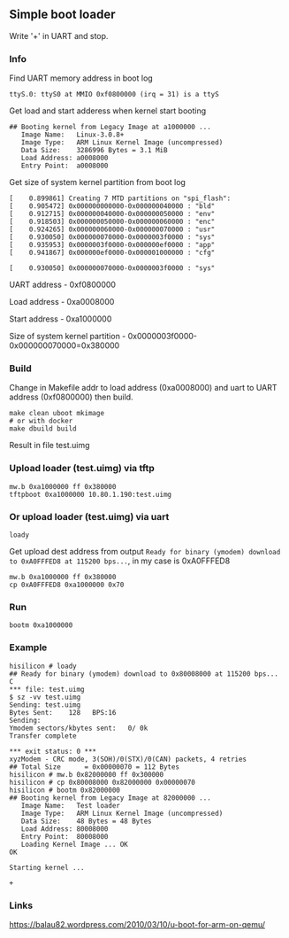 ## Simple boot loader

Write '+' in UART and stop.

### Info

Find UART memory address in boot log

```
ttyS.0: ttyS0 at MMIO 0xf0800000 (irq = 31) is a ttyS
```

Get load and start adderess when kernel start booting

```
## Booting kernel from Legacy Image at a1000000 ...
   Image Name:   Linux-3.0.8+
   Image Type:   ARM Linux Kernel Image (uncompressed)
   Data Size:    3286996 Bytes = 3.1 MiB
   Load Address: a0008000
   Entry Point:  a0008000

```

Get size of system kernel partition from boot log

```
[    0.899861] Creating 7 MTD partitions on "spi_flash":
[    0.905472] 0x000000000000-0x000000040000 : "bld"
[    0.912715] 0x000000040000-0x000000050000 : "env"
[    0.918503] 0x000000050000-0x000000060000 : "enc"
[    0.924265] 0x000000060000-0x000000070000 : "usr"
[    0.930050] 0x000000070000-0x0000003f0000 : "sys"
[    0.935953] 0x0000003f0000-0x000000ef0000 : "app"
[    0.941867] 0x000000ef0000-0x000001000000 : "cfg"
```

```
[    0.930050] 0x000000070000-0x0000003f0000 : "sys"
```


UART address - 0xf0800000

Load address - 0xa0008000

Start address - 0xa1000000

Size of system kernel partition - 0x0000003f0000-0x000000070000=0x380000

### Build

Change in Makefile addr to load address (0xa0008000) and uart to UART address (0xf0800000) then build.

```
make clean uboot mkimage
# or with docker
make dbuild build
```

Result in file test.uimg

### Upload loader (test.uimg) via tftp

```
mw.b 0xa1000000 ff 0x380000
tftpboot 0xa1000000 10.80.1.190:test.uimg
```

### Or upload loader (test.uimg) via uart

```
loady
```

Get upload dest address from output `Ready for binary (ymodem) download to 0xA0FFFED8 at 115200 bps...`, in my case is 0xA0FFFED8 

```
mw.b 0xa1000000 ff 0x380000
cp 0xA0FFFED8 0xa1000000 0x70
```

### Run

```
bootm 0xa1000000
```

### Example

```
hisilicon # loady
## Ready for binary (ymodem) download to 0x80008000 at 115200 bps...
C
*** file: test.uimg
$ sz -vv test.uimg
Sending: test.uimg
Bytes Sent:    128   BPS:16                              
Sending: 
Ymodem sectors/kbytes sent:   0/ 0k
Transfer complete

*** exit status: 0 ***
xyzModem - CRC mode, 3(SOH)/0(STX)/0(CAN) packets, 4 retries
## Total Size      = 0x00000070 = 112 Bytes
hisilicon # mw.b 0x82000000 ff 0x300000
hisilicon # cp 0x80008000 0x82000000 0x00000070
hisilicon # bootm 0x82000000
## Booting kernel from Legacy Image at 82000000 ...
   Image Name:   Test loader
   Image Type:   ARM Linux Kernel Image (uncompressed)
   Data Size:    48 Bytes = 48 Bytes
   Load Address: 80008000
   Entry Point:  80008000
   Loading Kernel Image ... OK
OK

Starting kernel ...

+
```

### Links

https://balau82.wordpress.com/2010/03/10/u-boot-for-arm-on-qemu/

